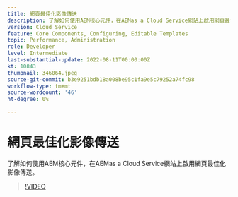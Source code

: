 ```yaml
---
title: 網頁最佳化影像傳送
description: 了解如何使用AEM核心元件，在AEMas a Cloud Service網站上啟用網頁最佳化影像傳送。
version: Cloud Service
feature: Core Components, Configuring, Editable Templates
topic: Performance, Administration
role: Developer
level: Intermediate
last-substantial-update: 2022-08-11T00:00:00Z
kt: 10843
thumbnail: 346064.jpeg
source-git-commit: b3e9251bdb18a008be95c1fa9e5c79252a74fc98
workflow-type: tm+mt
source-wordcount: '46'
ht-degree: 0%

---
```



# 網頁最佳化影像傳送

了解如何使用AEM核心元件，在AEMas a Cloud Service網站上啟用網頁最佳化影像傳送。

>[!VIDEO](https://video.tv.adobe.com/v/346064?quality=12&learn=on)
